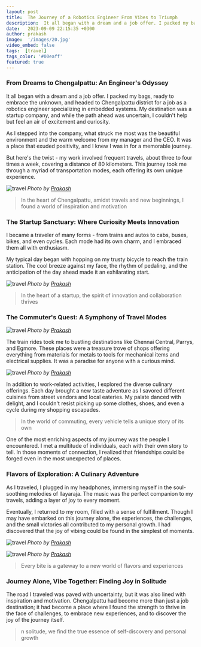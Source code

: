 ```yaml
---
layout: post
title:  The Journey of a Robotics Engineer From Vibes to Triumph
description:  It all began with a dream and a job offer. I packed my bags, ready to embrace
date:   2023-09-09 22:15:35 +0300
author: prakash
image:  '/images/20.jpg'
video_embed: false
tags:  [travel]
tags_color: '#00eaff'
featured: true
---
```


### From Dreams to Chengalpattu: An Engineer's Odyssey

It all began with a dream and a job offer. I packed my bags, ready to embrace the unknown, and headed to Chengalpattu district for a job as a robotics engineer specializing in embedded systems. My destination was a startup company, and while the path ahead was uncertain, I couldn't help but feel an air of excitement and curiosity.

As I stepped into the company, what struck me most was the beautiful environment and the warm welcome from my manager and the CEO. It was a place that exuded positivity, and I knew I was in for a memorable journey.

But here's the twist - my work involved frequent travels, about three to four times a week, covering a distance of 80 kilometers. This journey took me through a myriad of transportation modes, each offering its own unique experience.

![travel]({{site.baseurl}}/images/17.jpg)
*Photo by [Prakash](https://prakashravichandran.com/)*

>In the heart of Chengalpattu, amidst travels and new beginnings, I found a world of inspiration and motivation

### The Startup Sanctuary: Where Curiosity Meets Innovation

I became a traveler of many forms - from trains and autos to cabs, buses, bikes, and even cycles. Each mode had its own charm, and I embraced them all with enthusiasm.

My typical day began with hopping on my trusty bicycle to reach the train station. The cool breeze against my face, the rhythm of pedaling, and the anticipation of the day ahead made it an exhilarating start.

![travel]({{site.baseurl}}/images/23.jpg)
*Photo by [Prakash](https://prakashravichandran.com/)*

>In the heart of a startup, the spirit of innovation and collaboration thrives

### The Commuter's Quest: A Symphony of Travel Modes

![travel]({{site.baseurl}}/images/21.jpg)
*Photo by [Prakash](https://prakashravichandran.com/)*

The train rides took me to bustling destinations like Chennai Central, Parrys, and Egmore. These places were a treasure trove of shops offering everything from materials for metals to tools for mechanical items and electrical supplies. It was a paradise for anyone with a curious mind.

![travel]({{site.baseurl}}/images/19.jpg)
*Photo by [Prakash](https://prakashravichandran.com/)*

In addition to work-related activities, I explored the diverse culinary offerings. Each day brought a new taste adventure as I savored different cuisines from street vendors and local eateries. My palate danced with delight, and I couldn't resist picking up some clothes, shoes, and even a cycle during my shopping escapades.

>In the world of commuting, every vehicle tells a unique story of its own

One of the most enriching aspects of my journey was the people I encountered. I met a multitude of individuals, each with their own story to tell. In those moments of connection, I realized that friendships could be forged even in the most unexpected of places.

### Flavors of Exploration: A Culinary Adventure

As I traveled, I plugged in my headphones, immersing myself in the soul-soothing melodies of Ilayaraja. The music was the perfect companion to my travels, adding a layer of joy to every moment.

Eventually, I returned to my room, filled with a sense of fulfillment. Though I may have embarked on this journey alone, the experiences, the challenges, and the small victories all contributed to my personal growth. I had discovered that the joy of vibing could be found in the simplest of moments.

![travel]({{site.baseurl}}/images/18.jpg)
*Photo by [Prakash](https://prakashravichandran.com/)*

![travel]({{site.baseurl}}/images/22.jpg)
*Photo by [Prakash](https://prakashravichandran.com/)*

>Every bite is a gateway to a new world of flavors and experiences

### Journey Alone, Vibe Together: Finding Joy in Solitude

The road I traveled was paved with uncertainty, but it was also lined with inspiration and motivation. Chengalpattu had become more than just a job destination; it had become a place where I found the strength to thrive in the face of challenges, to embrace new experiences, and to discover the joy of the journey itself.

>n solitude, we find the true essence of self-discovery and personal growth
